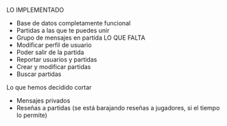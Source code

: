 LO IMPLEMENTADO
* Base de datos completamente funcional
* Partidas a las que te puedes unir
* Grupo de mensajes en partida
LO QUE FALTA
* Modificar perfil de usuario
* Poder salir de la partida
* Reportar usuarios y partidas
* Crear y modificar partidas
* Buscar partidas

Lo que hemos decidido cortar
* Mensajes privados
* Reseñas a partidas (se está barajando reseñas a jugadores, si el tiempo lo permite)